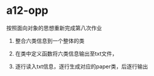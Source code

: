 # a12-opp

按照面向对象的思想重新完成第八次作业

1. 整合六类信息到一个整体的类

2. 在类中定义函数将六类信息输出至txt文件，

3. 逐行读入txt信息，逐行生成对应的paper类，后逐行输出
